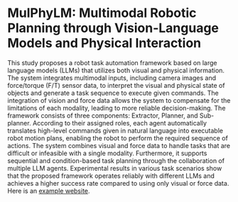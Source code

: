 # MulPhyLM: Multimodal Robotic Planning through Vision-Language Models and Physical Interaction

This study proposes a robot task automation framework based on large language models (LLMs) that utilizes both visual and physical information. The system integrates multimodal inputs, including camera images and force/torque (F/T) sensor data, to interpret the visual and physical state of objects and generate a task sequence to execute given commands. The integration of vision and force data allows the system to compensate for the limitations of each modality, leading to more reliable decision-making. The framework consists of three components: Extractor, Planner, and Sub-planner. According to their assigned roles, each agent automatically translates high-level commands given in natural language into executable robot motion plans, enabling the robot to perform the required sequence of actions. The system combines visual and force data to handle tasks that are difficult or infeasible with a single modality. Furthermore, it supports sequential and condition-based task planning through the collaboration of multiple LLM agents. Experimental results in various task scenarios show that the proposed framework operates reliably with different LLMs and achieves a higher success rate compared to using only visual or force data.
Here is an [example website](https://imyoungchae.github.io/MulPhyLM/).


